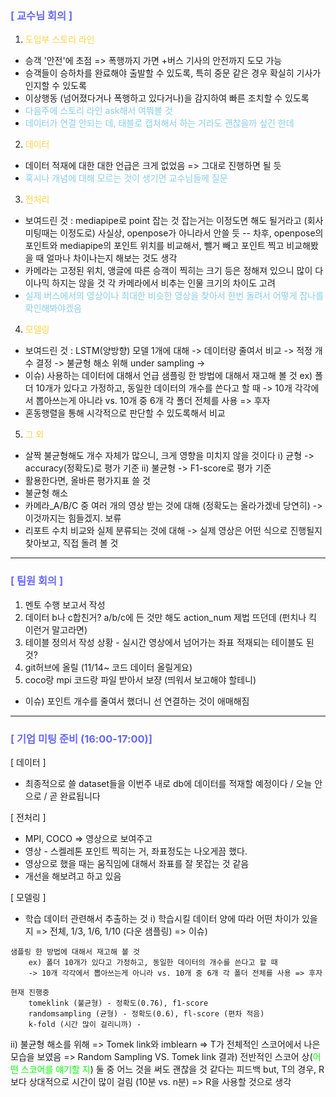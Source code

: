 ### <span style="color: #6666FF">[ 교수님 회의 ]</span>
1. <span style="color: #ffd33d">도입부 스토리 라인</span>
- 승객 '안전'에 초점 => 폭행까지 가면 +버스 기사의 안전까지 도모 가능
- 승객들이 승하차를 완료해야 출발할 수 있도록, 특히 중문 같은 경우 확실히 기사가 인지할 수 있도록
- 이상행동 (넘어졌다거나 폭행하고 있다거나)을 감지하여 빠른 조치할 수 있도록
- <span style="color: skyblue">다음주에 스토리 라인 ask해서 여쭤볼 것</span>
- <span style="color: skyblue">데이터가 연결 안되는 데, 태블로 캡처해서 하는 거라도 괜찮을까 싶긴 한데</span>

2. <span style="color: #ffd33d">데이터</span>
-  데이터 적재에 대한 대한 언급은 크게 없었음 => 그대로 진행하면 될 듯
- <span style="color: skyblue">혹시나 개념에 대해 모르는 것이 생기면 교수님들께 질문</span>

3. <span style="color: #ffd33d">전처리</span>
- 보여드린 것 : mediapipe로 point 잡는 것
	잡는거는 이정도면 해도 될거라고 (회사 미팅때는 이정도로)
	사실상, openpose가 아니라서 안쓸 듯
	-- 차후, openpose의 포인트와 mediapipe의 포인트 위치를 비교해서, 뺄거 빼고 포인트 찍고 비교해봤을 때 얼마나 차이나는지 해보는 것도 생각
- 카메라는 고정된 위치, 앵글에 따른 승객이 찍히는 크기 등은 정해져 있으니 많이 다이나믹 하지는 않을 것
	각 카메라에서 비추는 인물 크기의 차이도 고려
- <span style="color: skyblue">실제 버스에서의 영상이나 최대한 비슷한 영상을 찾아서 한번 돌려서 어떻게 잡나를 확인해봐야겠음</span>

4. <span style="color: #ffd33d">모델링</span>
- 보여드린 것 : LSTM(양방향) 모델 1개에 대해 -> 데이터량 줄여서 비교 -> 적정 개수 결정 -> 불균형 해소 위해 under sampling -> 
- 이슈) 사용하는 데이터에 대해서 언급
	샘플링 한 방법에 대해서 재고해 볼 것
	ex) 폴더 10개가 있다고 가정하고, 동일한 데이터의 개수를 쓴다고 할 때
	-> 10개 각각에서 뽑아쓰는게 아니라 vs. 10개 중 6개 각 폴더 전체를 사용 => 후자
- 혼동행렬을 통해 시각적으로 판단할 수 있도록해서 비교

5. <span style="color: #ffd33d">그 외</span>
- 살짝 불균형해도 개수 자체가 많으니, 크게 영향을 미치지 않을 것이다
	i) 균형 -> accuracy(정확도)로 평가 기준
	ii) 불균형 -> F1-score로 평가 기준
- 활용한다면, 올바른 평가지표 쓸 것
- 불균형 해소
- 카메라_A/B/C 중 여러 개의 영상 받는 것에 대해 (정확도는 올라가겠네 당연히)
-> 이것까지는 힘들겠지. 보류
- 리포트 수치 비교와 실제 분류되는 것에 대해
-> 실제 영상은 어떤 식으로 진행될지 찾아보고, 직접 돌려 볼 것
***
### <span style="color: #6666FF">[ 팀원 회의 ]</span>
1. 멘토 수행 보고서 작성
2. 데이터 b나 c합친거? a/b/c에 든 것만 해도 action_num 제법 뜨던데 (펀치나 킥 이런거 말고라면)
3. 테이블 정의서 작성 상황 - 실시간 영상에서 넘어가는 좌표 적재되는 테이블도 된것?
4. git허브에 올릴 (11/14~ 코드 데이터 올릴게요)
5. coco랑 mpi 코드랑 파일 받아서 보쟝 (띄워서 보고해야 할테니)
* 이슈) 포인트 개수를 줄여서 했더니 선 연결하는 것이 애매해짐
***
### <span style="color: #6666FF">[ 기업 미팅 준비 (16:00-17:00)]</span>
[ 데이터 ]
- 최종적으로 쓸 dataset들을 이번주 내로 db에 데이터를 적재할 예정이다 / 오늘 안으로 / 곧 완료됩니다

[ 전처리  ]
- MPI, COCO
=> 영상으로 보여주고
- 영상 - 스켈레톤 포인트 찍히는 거, 좌표정도는 나오게끔 했다.
- 영상으로 했을 때는 움직임에 대해서 좌표를 잘 못잡는 것 같음
- 개선을 해보려고 하고 있음

[ 모델링 ]
- 학습 데이터 관련해서 추출하는 것 
  i) 학습시킬 데이터 양에 따라 어떤 차이가 있을지 => 전체, 1/3, 1/6, 1/10   (다운 샘플링)
  => 이슈) 
```
샘플링 한 방법에 대해서 재고해 볼 것
	ex) 폴더 10개가 있다고 가정하고, 동일한 데이터의 개수를 쓴다고 할 때
	-> 10개 각각에서 뽑아쓰는게 아니라 vs. 10개 중 6개 각 폴더 전체를 사용 => 후자
```

```
현재 진행중
	tomeklink (불균형) - 정확도(0.76), f1-score
	randomsampling (균형) - 정확도(0.6), fl-score (편차 적음)
	k-fold (시간 많이 걸리니까) - 
```

  ii) 불균형 해소를 위해 => Tomek link와 imblearn => T가 전체적인 스코어에서 나은 모습을 보였음
  => Random Sampling  VS. Tomek link
  결과) 전반적인 스코어 상(<span style="color: #00FF00">어떤 스코어를 얘기할 지</span>) 둘 중 어느 것을 써도 괜찮을 것 같다는 피드백
	  but, T의 경우, R보다 상대적으로 시간이 많이 걸림 (10분 vs. n분) => R을 사용할 것으로 생각